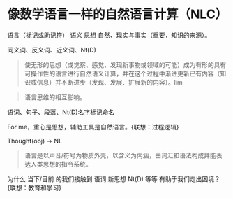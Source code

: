 # 像数学语言一样的自然语言计算（NLC）

语言（标记或助记符） 语义 思想 自然、现实与事实（重要，知识的来源）。

同义词、反义词、近义词、Nt(D)

> 使无形的思想（或觉察、感觉、发现新事物或领域的可能）成为有形的具有可操作性的语言进行自然语义计算，并在这个过程中渐进更新已有内容（知识或信息）并不断进步（发现、发展、扩展新的内容）。lim

> 语言思维的相互影响。

语词、句子、段落、Nt(D)名字标记命名

For me，重心是思想，辅助工具是自然语言。{联想：过程逻辑}

Thought(obj) -> NL 

> 语言是以声音/符号为物质外壳，以含义为内涵，由词汇和语法构成并能表达人类思想的指令系统。

为什么 当下/目前 的我们接触到 语词 新思想 Nt(D) 等等 有助于我们走出困境？{联想：教育和学习}